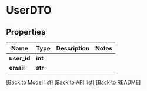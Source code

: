 # UserDTO

## Properties
Name | Type | Description | Notes
------------ | ------------- | ------------- | -------------
**user_id** | **int** |  | 
**email** | **str** |  | 

[[Back to Model list]](../README.md#documentation-for-models) [[Back to API list]](../README.md#documentation-for-api-endpoints) [[Back to README]](../README.md)


